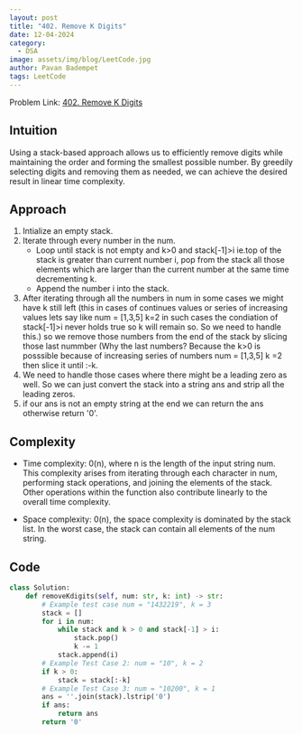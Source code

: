 ```yaml
---
layout: post
title: "402. Remove K Digits"
date: 12-04-2024
category:
  - DSA
image: assets/img/blog/LeetCode.jpg
author: Pavan Badempet
tags: LeetCode
---
```


Problem Link: [402. Remove K Digits](https://leetcode.com/problems/remove-k-digits/description/?envType=daily-question&envId=2024-04-11)

## Intuition
Using a stack-based approach allows us to efficiently remove digits while maintaining the order and forming the smallest possible number. By greedily selecting digits and removing them as needed, we can achieve the desired result in linear time complexity.

## Approach
1. Intialize an empty stack.
2. Iterate through every number in the num.
    - Loop until stack is not empty and k>0 and stack[-1]>i ie.top of the stack is greater than current number i, pop from the stack all those elements which are larger than the current number at the same time decrementing k.
    - Append the number i into the stack.
3. After iterating through all the numbers in num in some cases we might have k still left (this in cases of continues values or series of increasing values lets say like num = [1,3,5] k=2 in such cases the condiation of stack[-1]>i never holds true so k will remain so. So we need to handle this.) so we remove those numbers from the end of the stack by slicing those last nummber (Why the last numbers? Because the k>0 is posssible because of increasing series of numbers num = [1,3,5] k =2 then slice it until :-k.
4. We need to handle those cases where there might be a leading zero as well. So we can just convert the stack into a string ans and strip all the leading zeros.
5. if our ans is not an empty string at the end we can return the ans otherwise return '0'.

## Complexity
- Time complexity:
0(n), where n is the length of the input string num. This complexity arises from iterating through each character in num, performing stack operations, and joining the elements of the stack. Other operations within the function also contribute linearly to the overall time complexity.

- Space complexity:
0(n), the space complexity is dominated by the stack list. In the worst case, the stack can contain all elements of the num string.

## Code
```python
class Solution:
    def removeKdigits(self, num: str, k: int) -> str:
        # Example test case num = "1432219", k = 3
        stack = []
        for i in num:
            while stack and k > 0 and stack[-1] > i:
                stack.pop()
                k -= 1
            stack.append(i)
        # Example Test Case 2: num = "10", k = 2
        if k > 0:
            stack = stack[:-k] 
        # Example Test Case 3: num = "10200", k = 1
        ans = ''.join(stack).lstrip('0')
        if ans:
            return ans
        return '0'
```
